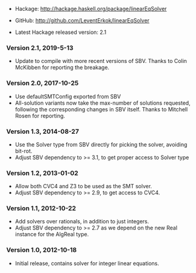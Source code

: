 * Hackage: <http://hackage.haskell.org/package/linearEqSolver>
* GitHub:  <http://github.com/LeventErkok/linearEqSolver>

* Latest Hackage released version: 2.1

### Version 2.1, 2019-5-13
  * Update to compile with more recent versions of SBV. Thanks to
    Colin McKibben for reporting the breakage.

### Version 2.0, 2017-10-25

  * Use defaultSMTConfig exported from SBV
  * All-solution variants now take the max-number of solutions requested,
    following the corresponding changes in SBV itself. Thanks to Mitchell Rosen
    for reporting.

### Version 1.3, 2014-08-27

  * Use the Solver type from SBV directly for picking the solver, avoiding bit-rot.
  * Adjust SBV dependency to >= 3.1, to get proper access to Solver type

### Version 1.2, 2013-01-02

  * Allow both CVC4 and Z3 to be used as the SMT solver.
  * Adjust SBV dependency to >= 2.9, to get access to CVC4.

### Version 1.1, 2012-10-22

  * Add solvers over rationals, in addition to just integers.
  * Adjust SBV dependency to >= 2.7 as we depend on the new Real
    instance for the AlgReal type.

### Version 1.0, 2012-10-18

  * Initial release, contains solver for integer linear equations.
